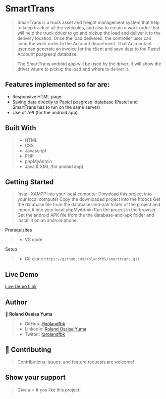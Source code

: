 # SmartTrans

> SmartTrans is a truck asset and freight management system that help to keep track of all the vehicules, and also to create a work order that will help the truck driver to go and pickup the load and deliver it to the delivery location. Once the load delivered, the controller user can send the work order to the Account department. That Accountant user can generate an invoice for the client and save data to the Pastel Account posgresql database.

> The SmartTrans android app will be used by the driver. It will show the driver where to pickup the load and where to deliver it. 

## Features implemented so far are:

- Responsive HTML page
- Saving data directly to Pastel posgresql database (Pastel and SmartTrans has to run on the same server)
- Use of API (for the android app)

## Built With

>- HTML
>- CSS
>- Javascript
>- PHP 
>- phpMyAdmin
>- Java & XML (for andoid app)

## Getting Started
> Install XAMPP into your local computer
> Download this project into your local computer
> Copy the downloaded project into the htdocs
> Get the database file from the database-and-apk folder of the project and import it into your local phpMyAdmin
> Run the project in the browser
> Get the android APK file from the the database-and-apk folder and install it on an android phone.

Prerequisites
>- VS code

Setup
>- Git clone `https://github.com/rolandfbk/smarttrans.git`


## Live Demo

[Live Demo Link](https://cheapprice.co.za/smarttrans/)


## Author

👤 **Roland Ossisa Yuma**

>- GitHub: [@rolandfbk](https://github.com/rolandfbk)
>- LinkedIn: [Roland Ossisa Yuma](https://linkedin.com/in/roland-ossisa-yuma)
>- Twitter: [@rolandfbk](https://twitter.com/rolandfbk)

## 🤝 Contributing

>Contributions, issues, and feature requests are welcome!

## Show your support

>Give a ⭐️ if you like this project!
